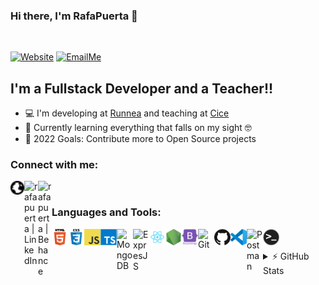 ### Hi there, I'm RafaPuerta 👋


<br />

[![Website](https://img.shields.io/website?label=rafapuerta.com&style=for-the-badge&url=http%3A%2F%2Fwww.rafapuerta.com)](https://www.rafapuerta.com)
[![EmailMe](https://img.shields.io/badge/info@rafapuerta.com-Email%20me-green?style=for-the-badge)](mailto://info@rafapuerta.com)

## I'm a Fullstack Developer and a Teacher!!

- 💻️ I'm developing at [Runnea](https://runnea.com) and teaching at [Cice](https://www.cice.es)
- 🌱 Currently learning everything that falls on my sight 🤓
- 🥅 2022 Goals: Contribute more to Open Source projects

### Connect with me:

[<img align="left" alt="rafapuerta" width="22px" src="https://raw.githubusercontent.com/iconic/open-iconic/master/svg/globe.svg" />][website]
[<img align="left" alt="rafapuerta | LinkedIn" width="22px" src="https://cdn.jsdelivr.net/npm/simple-icons@v3/icons/linkedin.svg" />][linkedin]
[<img align="left" alt="rafapuerta | Behance" width="22px" src="https://cdn.jsdelivr.net/npm/simple-icons@3.13.0/icons/behance.svg" />][behance]

<br />

### Languages and Tools:


<img align="left" alt="HTML5" width="26px" src="https://raw.githubusercontent.com/github/explore/80688e429a7d4ef2fca1e82350fe8e3517d3494d/topics/html/html.png" />
<img align="left" alt="CSS3" width="26px" src="https://raw.githubusercontent.com/github/explore/80688e429a7d4ef2fca1e82350fe8e3517d3494d/topics/css/css.png" />
<img align="left" alt="JavaScript" width="26px" src="https://raw.githubusercontent.com/github/explore/80688e429a7d4ef2fca1e82350fe8e3517d3494d/topics/javascript/javascript.png" /><img align="left" alt="TypeScript" width="26px" src="https://raw.githubusercontent.com/devicons/devicon/master/icons/typescript/typescript-original.svg" />
<img align="left" alt="MongoDB" width="26px" src="https://infinapps.com/wp-content/uploads/2018/10/mongodb-logo.png" />
<img align="left" alt="ExpresJS" width="26px" src="https://i2.wp.com/www.mementotech.in/assets/images/icons/express.png" />
<img align="left" alt="React" width="26px" src="https://raw.githubusercontent.com/github/explore/80688e429a7d4ef2fca1e82350fe8e3517d3494d/topics/react/react.png" />
<img align="left" alt="Node.js" width="26px" src="https://raw.githubusercontent.com/github/explore/80688e429a7d4ef2fca1e82350fe8e3517d3494d/topics/nodejs/nodejs.png" />
<img align="left" alt="Bootstrap" width="26px" src="https://raw.githubusercontent.com/devicons/devicon/master/icons/bootstrap/bootstrap-plain-wordmark.svg" />
<img align="left" alt="Git" width="26px" src="https://www.innerzaurus.com/wp-content/uploads/2020/08/Logo-de-Git.png" />
<img align="left" alt="GitHub" width="26px" src="https://raw.githubusercontent.com/github/explore/78df643247d429f6cc873026c0622819ad797942/topics/github/github.png" />



<img align="left" alt="Visual Studio Code" width="26px" src="https://raw.githubusercontent.com/github/explore/80688e429a7d4ef2fca1e82350fe8e3517d3494d/topics/visual-studio-code/visual-studio-code.png" />
<img align="left" alt="Postman" width="26px" src="https://www.vectorlogo.zone/logos/getpostman/getpostman-icon.svg" />
<img align="left" alt="Terminal" width="26px" src="https://raw.githubusercontent.com/github/explore/80688e429a7d4ef2fca1e82350fe8e3517d3494d/topics/terminal/terminal.png" />




<br />
<br />

</details>

<details>
  <summary>⚡ GitHub Stats</summary>

  <img src="https://github-readme-stats.vercel.app/api/top-langs?username=rafapuerta&show_icons=true&locale=en&layout=compact" alt="rafapuerta" />

<img src="https://github-readme-streak-stats.herokuapp.com/?user=rafapuerta&" alt="rafapuerta" />

</details>

[website]: http://rafapuerta.com
[mail]: mailto://info@rafapuerta.com
[linkedin]: hhttps://linkedin.com/in/rafa-puerta-60633967/
[behance]: https://www.behance.net/rafapuerta
